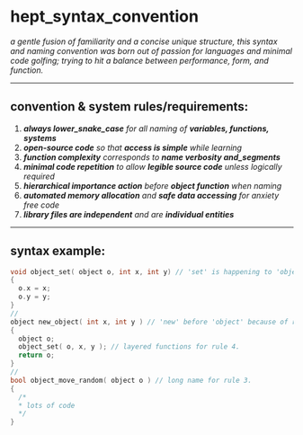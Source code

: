 # hept_syntax_convention
*a gentle fusion of familiarity and a concise unique structure, this syntax and naming convention was born out of passion for languages and minimal code golfing; trying to hit a balance between performance, form, and function.*

-------
## convention & system rules/requirements:
  1.  ***always lower_snake_case*** *for all naming of* ***variables, functions, systems***
  2.  ***open-source code*** *so that* ***access is simple*** *while learning*
  3.  ***function complexity*** *corresponds to* ***name verbosity and_segments***
  4.  ***minimal code repetition*** *to allow* ***legible source code*** *unless logically required*
  5.  ***hierarchical importance action*** *before* ***object function*** *when naming*
  6.  ***automated memory allocation*** *and* ***safe data accessing*** *for anxiety free code*
  7.  ***library files are independent*** *and are* ***individual entities***

-------
## syntax example:
```c
void object_set( object o, int x, int y) // 'set' is happening to 'object'
{
  o.x = x;
  o.y = y;
}
//
object new_object( int x, int y ) // 'new' before 'object' because of rule 5.
{
  object o;
  object_set( o, x, y ); // layered functions for rule 4.
  return o;
}
//
bool object_move_random( object o ) // long name for rule 3.
{
  /*
  * lots of code
  */
}
```
